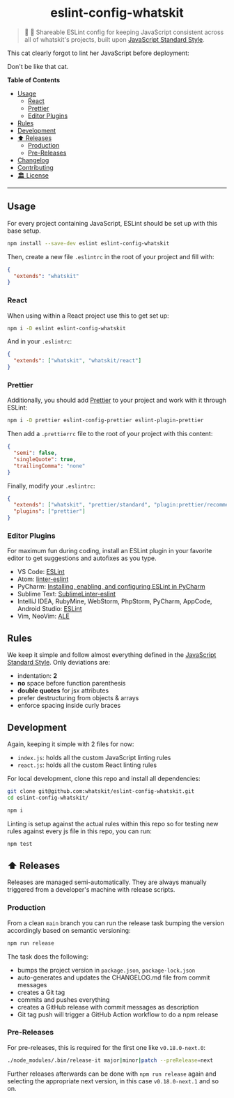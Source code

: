 <h1 align="center">eslint-config-whatskit</h1>

> 💅 🦋 Shareable ESLint config for keeping JavaScript consistent across all of whatskit's projects, built upon [JavaScript Standard Style](https://github.com/standard/standard).

This cat clearly forgot to lint her JavaScript before deployment:

Don't be like that cat.

**Table of Contents**

- [Usage](#usage)
  - [React](#react)
  - [Prettier](#prettier)
  - [Editor Plugins](#editor-plugins)
- [Rules](#rules)
- [Development](#development)
- [⬆️ Releases](#️-releases)
  - [Production](#production)
  - [Pre-Releases](#pre-releases)
- [Changelog](#changelog)
- [Contributing](#contributing)
- [🏛 License](#-license)

---

## Usage

For every project containing JavaScript, ESLint should be set up with this base setup.

```bash
npm install --save-dev eslint eslint-config-whatskit
```

Then, create a new file `.eslintrc` in the root of your project and fill with:

```json
{
  "extends": "whatskit"
}
```

### React

When using within a React project use this to get set up:

```bash
npm i -D eslint eslint-config-whatskit
```

And in your `.eslintrc`:

```json
{
  "extends": ["whatskit", "whatskit/react"]
}
```

### Prettier

Additionally, you should add [Prettier](https://prettier.io) to your project and work with it through ESLint:

```bash
npm i -D prettier eslint-config-prettier eslint-plugin-prettier
```

Then add a `.prettierrc` file to the root of your project with this content:

```json
{
  "semi": false,
  "singleQuote": true,
  "trailingComma": "none"
}
```

Finally, modify your `.eslintrc`:

```json
{
  "extends": ["whatskit", "prettier/standard", "plugin:prettier/recommended"],
  "plugins": ["prettier"]
}
```

### Editor Plugins

For maximum fun during coding, install an ESLint plugin in your favorite editor to get suggestions and autofixes as you type.

- VS Code: [ESLint](https://marketplace.visualstudio.com/items?itemName=dbaeumer.vscode-eslint)
- Atom: [linter-eslint](https://atom.io/packages/linter-eslint)
- PyCharm: [Installing, enabling, and configuring ESLint in PyCharm](https://www.jetbrains.com/help/pycharm/eslint.html)
- Sublime Text: [SublimeLinter-eslint](https://github.com/SublimeLinter/SublimeLinter-eslint)
- IntelliJ IDEA, RubyMine, WebStorm, PhpStorm, PyCharm, AppCode, Android Studio: [ESLint](https://plugins.jetbrains.com/plugin/7494-eslint)
- Vim, NeoVim: [ALE](https://github.com/w0rp/ale)

## Rules

We keep it simple and follow almost everything defined in the [JavaScript Standard Style](https://github.com/standard/standard). Only deviations are:

- indentation: **2**
- **no** space before function parenthesis
- **double quotes** for jsx attributes
- prefer destructuring from objects & arrays
- enforce spacing inside curly braces

## Development

Again, keeping it simple with 2 files for now:

- `index.js`: holds all the custom JavaScript linting rules
- `react.js`: holds all the custom React linting rules

For local development, clone this repo and install all dependencies:

```bash
git clone git@github.com:whatskit/eslint-config-whatskit.git
cd eslint-config-whatskit/

npm i
```

Linting is setup against the actual rules within this repo so for testing new rules against every js file in this repo, you can run:

```bash
npm test
```

## ⬆️ Releases

Releases are managed semi-automatically. They are always manually triggered from a developer's machine with release scripts.

### Production

From a clean `main` branch you can run the release task bumping the version accordingly based on semantic versioning:

```bash
npm run release
```

The task does the following:

- bumps the project version in `package.json`, `package-lock.json`
- auto-generates and updates the CHANGELOG.md file from commit messages
- creates a Git tag
- commits and pushes everything
- creates a GitHub release with commit messages as description
- Git tag push will trigger a GitHub Action workflow to do a npm release

### Pre-Releases

For pre-releases, this is required for the first one like `v0.18.0-next.0`:

```bash
./node_modules/.bin/release-it major|minor|patch --preRelease=next
```

Further releases afterwards can be done with `npm run release` again and selecting the appropriate next version, in this case `v0.18.0-next.1` and so on.
